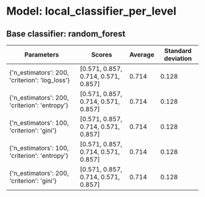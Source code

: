 # Model: local_classifier_per_level
## Base classifier: random_forest
|Parameters|Scores|Average|Standard deviation|
|----------|------|-------|------------------|
|{'n_estimators': 200, 'criterion': 'log_loss'}|[0.571, 0.857, 0.714, 0.571, 0.857]|0.714|0.128|
|{'n_estimators': 200, 'criterion': 'entropy'}|[0.571, 0.857, 0.714, 0.571, 0.857]|0.714|0.128|
|{'n_estimators': 100, 'criterion': 'gini'}|[0.571, 0.857, 0.714, 0.571, 0.857]|0.714|0.128|
|{'n_estimators': 100, 'criterion': 'entropy'}|[0.571, 0.857, 0.714, 0.571, 0.857]|0.714|0.128|
|{'n_estimators': 200, 'criterion': 'gini'}|[0.571, 0.857, 0.714, 0.571, 0.857]|0.714|0.128|
